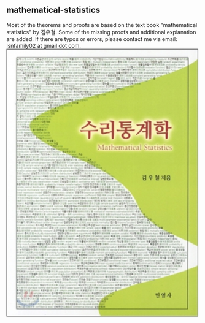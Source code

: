 ## mathematical-statistics
Most of the theorems and proofs are based on the text book "mathematical statistics" by 김우철. Some of the missing proofs and additional explanation are added. If there are typos or errors, please contact me via email: lsnfamily02 at gmail dot com.
<br />
<img align="middle" width="500" src="https://github.com/seanie12/mathematical-statistics/blob/master/images/book.png">



